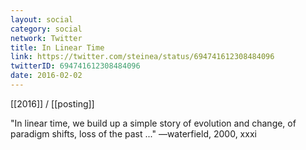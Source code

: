 ```yaml
---
layout: social
category: social
network: Twitter
title: In Linear Time
link: https://twitter.com/steinea/status/694741612308484096
twitterID: 694741612308484096
date: 2016-02-02
---
```


[[2016]] / [[posting]]

"In linear time, we build up a simple story of evolution and change, of paradigm shifts, loss of the past ..." —waterfield, 2000, xxxi
